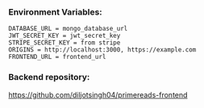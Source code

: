 ### Environment Variables:

```
DATABASE_URL = mongo_database_url
JWT_SECRET_KEY = jwt_secret_key
STRIPE_SECRET_KEY = from stripe
ORIGINS = http://localhost:3000, https://example.com
FRONTEND_URL = frontend_url
```

### Backend repository:
https://github.com/diljotsingh04/primereads-frontend

